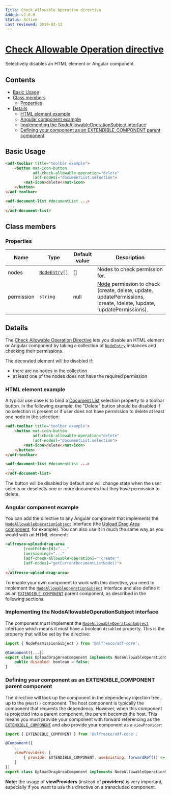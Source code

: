 ```yaml
---
Title: Check Allowable Operation directive
Added: v2.0.0
Status: Active
Last reviewed: 2019-02-13
---
```


# [Check Allowable Operation directive](../../../lib/core/directives/check-allowable-operation.directive.ts "Defined in check-allowable-operation.directive.ts")

Selectively disables an HTML element or Angular component.

## Contents

-   [Basic Usage](#basic-usage)
-   [Class members](#class-members)
    -   [Properties](#properties)
-   [Details](#details)
    -   [HTML element example](#html-element-example)
    -   [Angular component example](#angular-component-example)
    -   [Implementing the NodeAllowableOperationSubject interface](#implementing-the-nodeallowableoperationsubject-interface)
    -   [Defining your component as an EXTENDIBLE_COMPONENT parent component](#defining-your-component-as-an-extendible_component-parent-component)

## Basic Usage

```html
<adf-toolbar title="toolbar example">
    <button mat-icon-button
            adf-check-allowable-operation="delete"
            [adf-nodes]="documentList.selection">
        <mat-icon>delete</mat-icon>
    </button>
</adf-toolbar>

<adf-document-list #documentList ...>
 ...
</adf-document-list>
```

## Class members

### Properties

| Name       | Type                                                                                                                    | Default value | Description                                                                                                                                                                                                            |
| ---------- | ----------------------------------------------------------------------------------------------------------------------- | ------------- | ---------------------------------------------------------------------------------------------------------------------------------------------------------------------------------------------------------------------- |
| nodes      | [`NodeEntry`](https://github.com/Alfresco/alfresco-js-api/blob/master/src/alfresco-core-rest-api/docs/NodeEntry.md)`[]` | \[]           | Nodes to check permission for.                                                                                                                                                                                         |
| permission | `string`                                                                                                                | null          | [Node](https://github.com/Alfresco/alfresco-js-api/blob/develop/src/api/content-rest-api/docs/Node.md) permission to check (create, delete, update, updatePermissions, !create, !delete, !update, !updatePermissions). |

## Details

The [Check Allowable Operation Directive](check-allowable-operation.directive.md) lets you disable an HTML element or Angular component
by taking a collection of [`NodeEntry`](https://github.com/Alfresco/alfresco-js-api/blob/master/src/alfresco-core-rest-api/docs/NodeEntry.md) instances and checking their permissions.

The decorated element will be disabled if:

-   there are no nodes in the collection
-   at least one of the nodes does not have the required permission

### HTML element example

A typical use case is to bind a [Document List](../../content-services/components/document-list.component.md)
selection property to a toolbar button. In the following example, the "Delete" button should
be disabled if no selection is present or if user does not have permission to delete at least one node in the selection:

```html
<adf-toolbar title="toolbar example">
    <button mat-icon-button
            adf-check-allowable-operation="delete"
            [adf-nodes]="documentList.selection">
        <mat-icon>delete</mat-icon>
    </button>
</adf-toolbar>

<adf-document-list #documentList ...>
 ...
</adf-document-list>
```

The button will be disabled by default and will change state when the user selects or deselects
one or more documents that they have permission to delete.

### Angular component example

You can add the directive to any Angular component that implements the [`NodeAllowableOperationSubject`](../../../lib/core/directives/check-allowable-operation.directive.ts)
interface (the [Upload Drag Area component](../../content-services/components/upload-drag-area.component.md),
for example). You can also use it in much the same way as you would with an HTML element:

```html
<alfresco-upload-drag-area
        [rootFolderId]="..."
        [versioning]="..."
        [adf-check-allowable-operation]="'create'"
        [adf-nodes]="getCurrentDocumentListNode()">
 ...
</alfresco-upload-drag-area>
```

To enable your own component to work with this directive, you need to implement the
[`NodeAllowableOperationSubject`](../../../lib/core/directives/check-allowable-operation.directive.ts) interface and also define it as an
[`EXTENDIBLE_COMPONENT`](../../../lib/core/interface/injection.tokens.ts)
parent component,
as described in the following sections.

### Implementing the NodeAllowableOperationSubject interface

The component must implement the [`NodeAllowableOperationSubject`](../../../lib/core/directives/check-allowable-operation.directive.ts) interface which means it must have a
boolean `disabled` property. This is the property that will be set by the directive:

```js
import { NodePermissionSubject } from '@alfresco/adf-core';

@Component({...})
export class UploadDragAreaComponent implements NodeAllowableOperationSubject {
    public disabled: boolean = false;
}
```

### Defining your component as an EXTENDIBLE_COMPONENT parent component

The directive will look up the component in the dependency injection tree,
up to the `@Host()` component. The host component is typically the component that requests
the dependency. However, when this component is projected into a parent component, the
parent becomes the host. This means you must provide your component with forward referencing
as the
[`EXTENDIBLE_COMPONENT`](../../../lib/core/interface/injection.tokens.ts)
and also provide your component as a `viewProvider`:

```js
import { EXTENDIBLE_COMPONENT } from '@alfresco/adf-core';

@Component({
    ...
    viewProviders: [
        { provide: EXTENDIBLE_COMPONENT, useExisting: forwardRef(() => UploadDragAreaComponent)}
    ]
})
export class UploadDragAreaComponent implements NodeAllowableOperationSubject { ... }
```

**Note:** the usage of **viewProviders** (instead of **providers**) is very important, especially if you want to use this directive on a transcluded component.
